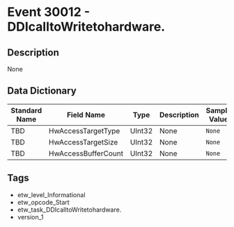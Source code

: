 # Event 30012 - DDIcalltoWritetohardware.

## Description
None

## Data Dictionary
|Standard Name|Field Name|Type|Description|Sample Value|
|---|---|---|---|---|
|TBD|HwAccessTargetType|UInt32|None|`None`|
|TBD|HwAccessTargetSize|UInt32|None|`None`|
|TBD|HwAccessBufferCount|UInt32|None|`None`|

## Tags
* etw_level_Informational
* etw_opcode_Start
* etw_task_DDIcalltoWritetohardware.
* version_1